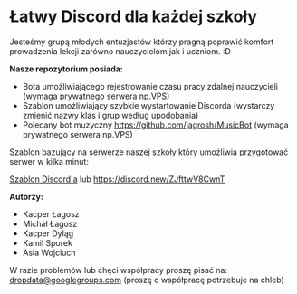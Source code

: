 # Łatwy Discord dla każdej szkoły

Jesteśmy grupą młodych entuzjastów którzy pragną poprawić komfort prowadzenia lekcji zarówno nauczycielom jak i uczniom. :D

**Nasze repozytorium posiada:**
- Bota umożliwiającego rejestrowanie czasu pracy zdalnej nauczycieli (wymaga prywatnego serwera np.VPS)
- Szablon umożliwiający szybkie wystartowanie Discorda (wystarczy zmienić nazwy klas i grup według upodobania)
- Polecany bot muzyczny https://github.com/jagrosh/MusicBot (wymaga prywatnego serwera np.VPS)





Szablon bazujący na serwerze naszej szkoły który umożliwia przygotować serwer w kilka minut:


[Szablon Discord'a](https://discord.new/ZJfttwV8CwnT)
lub
https://discord.new/ZJfttwV8CwnT




**Autorzy:**
- Kacper Łagosz 
- Michał Łagosz
- Kacper Dyląg
- Kamil Sporek
- Asia Wojciuch


W razie problemów lub chęci współpracy proszę pisać na:
dropdata@googlegroups.com 
(proszę o współpracę potrzebuje na chleb)
